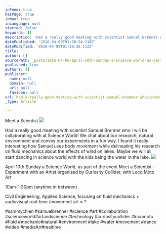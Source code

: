 ```yaml
---
inFeed: true
hasPage: true
inNav: true
inLanguage: null
starred: false
keywords: []
description: 'Had a really good meeting with scientist Samuel Brenner who I will be collaborating with at Science World! We chat about our research, natural environment and convey our experiments in a fun way. I found it really interesting how Samuel uses body movement while delineating his research on fluid mechanics about the effects of wind on lakes. Maybe we will all start dancing in science world with the kids being the water in the lake.'
datePublished: '2016-04-09T01:38:54.210Z'
dateModified: '2016-04-09T01:38:36.112Z'
title: ''
author: []
sourcePath: _posts/2016-04-09-april-10th-sunday-a-science-world-as-part-of-the-event-meet.md
published: true
authors: []
publisher:
  name: null
  domain: null
  url: null
  favicon: null
url: had-a-really-good-meeting-with-scientist-samuel-brenner-who/index.html
_type: Article

---
```

Meet a Scientist
![](https://the-grid-user-content.s3-us-west-2.amazonaws.com/516afddb-2892-4446-a983-de8935b542ea.jpg)

Had a really good meeting with scientist Samuel Brenner who I will be collaborating with at Science World! We chat about our research, natural environment and convey our experiments in a fun way. I found it really interesting how Samuel uses body movement while delineating his research on fluid mechanics about the effects of wind on lakes. Maybe we will all start dancing in science world with the kids being the water in the lake.
![](https://the-grid-user-content.s3-us-west-2.amazonaws.com/3301f733-0c12-478d-a431-ae652a9eeca4.jpg)

April 10th Sunday a Science World, as part of the event Meet a Scientist - Experiment with an Artist organized by Curiosity Collider, with Loco Moto Art

10am-1:30pm (anytime in between)

Civil Engineering, Applied Science, focusing on fluid mechanics + audiovisual real-time /movement art = ?

‪\#‎sammychien‬ ‪\#‎samuelbrenner‬ ‪\#‎science‬ ‪\#‎art‬ ‪\#‎collaboration‬ ‪\#‎scienceworld‬‪\#‎artandscience‬ ‪\#‎technology‬ ‪\#‎curiositycollider‬ ‪\#‎locomoto‬ ‪\#‎fluid‬ ‪\#‎mechanic‬‪\#‎natural‬ ‪\#‎environment‬ ‪\#‎lake‬ ‪\#‎water‬ ‪\#‎movement‬ ‪\#‎dance‬ ‪\#‎video‬ ‪\#‎mediaArt‬‪\#‎realtime‬